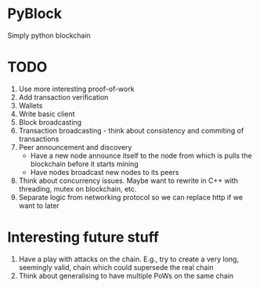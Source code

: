 # PyBlock
Simply python blockchain

# TODO
1. Use more interesting proof-of-work
2. Add transaction verification
3. Wallets
4. Write basic client
5. Block broadcasting
6. Transaction broadcasting - think about consistency and commiting of transactions
6. Peer announcement and discovery
   - Have a new node announce itself to the node from which is pulls the blockchain before it starts mining
   - Have nodes broadcast new nodes to its peers
7. Think about concurrency issues. Maybe want to rewrite in C++ with threading, mutex on blockchain, etc.
8. Separate logic from networking protocol so we can replace http if we want to later


# Interesting future stuff
1. Have a play with attacks on the chain. E.g., try to create a very long, seemingly valid, chain which could supersede the real chain
2. Think about generalising to have multiple PoWs on the same chain
